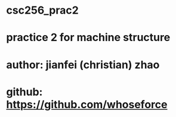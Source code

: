# csc256_prac2
# practice 2 for machine structure
# author: jianfei (christian) zhao
# github: https://github.com/whoseforce